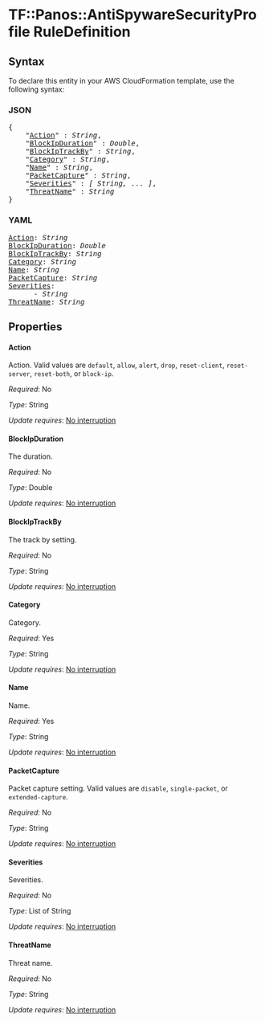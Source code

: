 # TF::Panos::AntiSpywareSecurityProfile RuleDefinition

## Syntax

To declare this entity in your AWS CloudFormation template, use the following syntax:

### JSON

<pre>
{
    "<a href="#action" title="Action">Action</a>" : <i>String</i>,
    "<a href="#blockipduration" title="BlockIpDuration">BlockIpDuration</a>" : <i>Double</i>,
    "<a href="#blockiptrackby" title="BlockIpTrackBy">BlockIpTrackBy</a>" : <i>String</i>,
    "<a href="#category" title="Category">Category</a>" : <i>String</i>,
    "<a href="#name" title="Name">Name</a>" : <i>String</i>,
    "<a href="#packetcapture" title="PacketCapture">PacketCapture</a>" : <i>String</i>,
    "<a href="#severities" title="Severities">Severities</a>" : <i>[ String, ... ]</i>,
    "<a href="#threatname" title="ThreatName">ThreatName</a>" : <i>String</i>
}
</pre>

### YAML

<pre>
<a href="#action" title="Action">Action</a>: <i>String</i>
<a href="#blockipduration" title="BlockIpDuration">BlockIpDuration</a>: <i>Double</i>
<a href="#blockiptrackby" title="BlockIpTrackBy">BlockIpTrackBy</a>: <i>String</i>
<a href="#category" title="Category">Category</a>: <i>String</i>
<a href="#name" title="Name">Name</a>: <i>String</i>
<a href="#packetcapture" title="PacketCapture">PacketCapture</a>: <i>String</i>
<a href="#severities" title="Severities">Severities</a>: <i>
      - String</i>
<a href="#threatname" title="ThreatName">ThreatName</a>: <i>String</i>
</pre>

## Properties

#### Action

Action.  Valid values are `default`, `allow`, `alert`, `drop`,
`reset-client`, `reset-server`, `reset-both`, or `block-ip`.

_Required_: No

_Type_: String

_Update requires_: [No interruption](https://docs.aws.amazon.com/AWSCloudFormation/latest/UserGuide/using-cfn-updating-stacks-update-behaviors.html#update-no-interrupt)

#### BlockIpDuration

The duration.

_Required_: No

_Type_: Double

_Update requires_: [No interruption](https://docs.aws.amazon.com/AWSCloudFormation/latest/UserGuide/using-cfn-updating-stacks-update-behaviors.html#update-no-interrupt)

#### BlockIpTrackBy

The track by setting.

_Required_: No

_Type_: String

_Update requires_: [No interruption](https://docs.aws.amazon.com/AWSCloudFormation/latest/UserGuide/using-cfn-updating-stacks-update-behaviors.html#update-no-interrupt)

#### Category

Category.

_Required_: Yes

_Type_: String

_Update requires_: [No interruption](https://docs.aws.amazon.com/AWSCloudFormation/latest/UserGuide/using-cfn-updating-stacks-update-behaviors.html#update-no-interrupt)

#### Name

Name.

_Required_: Yes

_Type_: String

_Update requires_: [No interruption](https://docs.aws.amazon.com/AWSCloudFormation/latest/UserGuide/using-cfn-updating-stacks-update-behaviors.html#update-no-interrupt)

#### PacketCapture

Packet capture setting.  Valid values
are `disable`, `single-packet`, or `extended-capture`.

_Required_: No

_Type_: String

_Update requires_: [No interruption](https://docs.aws.amazon.com/AWSCloudFormation/latest/UserGuide/using-cfn-updating-stacks-update-behaviors.html#update-no-interrupt)

#### Severities

Severities.

_Required_: No

_Type_: List of String

_Update requires_: [No interruption](https://docs.aws.amazon.com/AWSCloudFormation/latest/UserGuide/using-cfn-updating-stacks-update-behaviors.html#update-no-interrupt)

#### ThreatName

Threat name.

_Required_: No

_Type_: String

_Update requires_: [No interruption](https://docs.aws.amazon.com/AWSCloudFormation/latest/UserGuide/using-cfn-updating-stacks-update-behaviors.html#update-no-interrupt)

